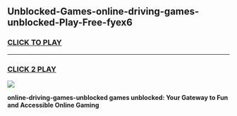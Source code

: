 
## Unblocked-Games-online-driving-games-unblocked-Play-Free-fyex6
<h3>
<a href="https://premium76.site?title=online-driving-games-unblocked&ref=21A">CLICK TO PLAY</a></h3>
<hr>

<h3>
<a href="https://premium76.site?title=online-driving-games-unblocked&ref=21A">CLICK 2 PLAY</a>
  
</h3>

<a href="https://premium76.site?title=online-driving-games-unblocked&ref=21A"><img src="https://clearcache.store/games.png"></a>


**online-driving-games-unblocked games unblocked: Your Gateway to Fun and Accessible Online Gaming**

